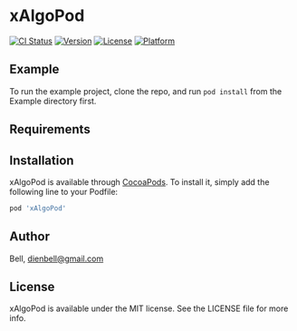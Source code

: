 # xAlgoPod

[![CI Status](https://img.shields.io/travis/Bell/xAlgoPod.svg?style=flat)](https://travis-ci.org/Bell/xAlgoPod)
[![Version](https://img.shields.io/cocoapods/v/xAlgoPod.svg?style=flat)](https://cocoapods.org/pods/xAlgoPod)
[![License](https://img.shields.io/cocoapods/l/xAlgoPod.svg?style=flat)](https://cocoapods.org/pods/xAlgoPod)
[![Platform](https://img.shields.io/cocoapods/p/xAlgoPod.svg?style=flat)](https://cocoapods.org/pods/xAlgoPod)

## Example

To run the example project, clone the repo, and run `pod install` from the Example directory first.

## Requirements

## Installation

xAlgoPod is available through [CocoaPods](https://cocoapods.org). To install
it, simply add the following line to your Podfile:

```ruby
pod 'xAlgoPod'
```

## Author

Bell, dienbell@gmail.com

## License

xAlgoPod is available under the MIT license. See the LICENSE file for more info.
